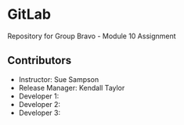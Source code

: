 # GitLab
Repository for Group Bravo - Module 10 Assignment

## Contributors
- Instructor: Sue Sampson
- Release Manager: Kendall Taylor
- Developer 1:
- Developer 2:
- Developer 3: 
